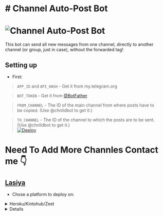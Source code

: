 # # Channel Auto-Post Bot
# ![Channel Auto-Post Bot](https://telegra.ph/file/1eca514b5e6202b1d92b3.jpg)

This bot can send all new messages from one channel, directly to another channel (or group, just in case), without the forwarded tag!

## Setting up 

* First:

> `APP_ID` and `API_HASH` - Get it from my.telegram.org   

> `BOT_TOKEN` - Get it from [@BotFather](https://t.me/BotFather)   

> `FROM_CHANNEL` - The ID of the main channel from where posts have to be copied. (Use @chnlidbot to get it.)   

> `TO_CHANNEL` - The ID of the channel to which the posts are to be sent. (Use @chnlidbot to get it.)   
[![Deploy](https://www.herokucdn.com/deploy/button.svg)](https://dashboard.heroku.com/new?template=https://github.com/devillD/Torrent-Searcher/tree/main)

# Need To Add More Channles Contact me  👇

## [Lasiya](t.me/Danuma_admin_bot)

* Chose a platform to deploy on:

<details>

<summary>Heroku/Kintohub/Zeet</summary>

<br>

Add the above values to the environment vars and deploy the bot.

</details>

<details>

## Usage

Add the bot to both channels with admin permission, and thats it!

All new messages will be auto-posted!!

Visit [@Dbotai](https://t.me/Dbotai) for help.

## Credits

> [xditya](https://github.com/xditya)
